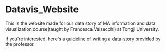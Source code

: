 # Datavis_Website

This is the website made for our data story of MA information and data visualization course(taught by Francesca Valsecchi) at Tongji University.

If you're interested, here's a [guideline of writing a data-story](https://docs.google.com/document/d/1I5RAoWzg-05Ay_fkJTiMUPvH8D1TlBu9Z9mrRMUUSCg/edit?pli=1) provided by the professor.
